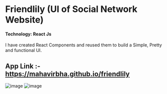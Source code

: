 # Friendlily (UI of Social Network Website)

#### Technology: React Js

I have created React Components and reused them to build a Simple, Pretty and functional UI.

## App Link :- https://mahavirbha.github.io/friendlily

![image](https://user-images.githubusercontent.com/70435819/152355678-e97c6767-12f8-46fd-a305-8d48b2ed0628.png)
![image](https://user-images.githubusercontent.com/70435819/152355724-edb19135-3ff0-46fa-bd82-327576ebfa1f.png)
